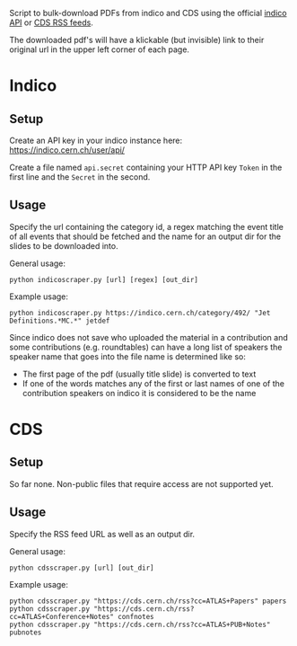 Script to bulk-download PDFs from indico and CDS using the official [indico API](https://docs.getindico.io/en/stable/http-api/) or [CDS RSS feeds](https://cds.cern.ch/rss).

The downloaded pdf's will have a klickable (but invisible) link to their original url in the upper left corner of each page.

# Indico
## Setup
Create an API key in your indico instance here: https://indico.cern.ch/user/api/

Create a file named `api.secret` containing your HTTP API key `Token` in the first line and the `Secret` in the second.

## Usage
Specify the url containing the category id, a regex matching the event title of all events that should be fetched and the name for an output dir for the slides to be downloaded into.

General usage:
```
python indicoscraper.py [url] [regex] [out_dir]
```

Example usage:
```
python indicoscraper.py https://indico.cern.ch/category/492/ "Jet Definitions.*MC.*" jetdef
```

Since indico does not save who uploaded the material in a contribution and some contributions (e.g. roundtables) can have a long list of speakers the speaker name that goes into the file name is determined like so:
* The first page of the pdf (usually title slide) is converted to text
* If one of the words matches any of the first or last names of one of the contribution speakers on indico it is considered to be the name

# CDS
## Setup
So far none. Non-public files that require access are not supported yet.

## Usage
Specify the RSS feed URL as well as an output dir.

General usage:
```
python cdsscraper.py [url] [out_dir]
```

Example usage:
```
python cdsscraper.py "https://cds.cern.ch/rss?cc=ATLAS+Papers" papers
python cdsscraper.py "https://cds.cern.ch/rss?cc=ATLAS+Conference+Notes" confnotes
python cdsscraper.py "https://cds.cern.ch/rss?cc=ATLAS+PUB+Notes" pubnotes
```
